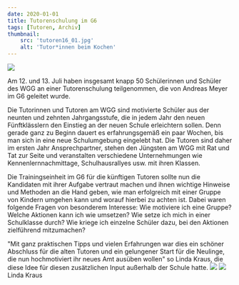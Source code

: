 ```yaml
---
date: 2020-01-01
title: Tutorenschulung im G6
tags: [Tutoren, Archiv]
thumbnail: 
    src: 'tutoren16_01.jpg'
    alt: 'Tutor*innen beim Kochen'
---
```


<img src="/images/tutoren16_03.jpg">

Am 12. und 13. Juli haben insgesamt knapp 50 Schülerinnen und Schüler des WGG an einer Tutorenschulung teilgenommen,
die von Andreas Meyer im G6 geleitet wurde.

Die Tutorinnen und Tutoren am WGG sind motivierte Schüler aus der neunten und zehnten Jahrgangsstufe, die in jedem Jahr den
neuen Fünftklässlern den Einstieg an der neuen Schule erleichtern sollen. Denn gerade ganz zu Beginn dauert es erfahrungsgemäß ein paar Wochen,
bis man sich in eine neue Schulumgebung eingelebt hat. Die Tutoren sind daher im ersten Jahr Ansprechpartner, stehen den Jüngsten am WGG mit Rat
und Tat zur Seite und veranstalten verschiedene Unternehmungen wie Kennenlernnachmittage, Schulhausrallyes usw. mit ihren Klassen.

Die Trainingseinheit im G6 für die künftigen Tutoren sollte nun die Kandidaten mit ihrer Aufgabe vertraut machen und ihnen wichtige Hinweise 
und Methoden an die Hand geben, wie man erfolgreich mit einer Gruppe von Kindern umgehen kann und worauf hierbei zu achten ist.
Dabei waren folgende Fragen von besonderem Interesse: Wie motiviere ich eine Gruppe? Welche Aktionen kann ich wie umsetzen? 
Wie setze ich mich in einer Schulklasse durch? Wie kriege ich einzelne Schüler dazu, bei den Aktionen zielführend mitzumachen?

"Mit ganz praktischen Tipps und vielen Erfahrungen war dies ein schöner Abschluss für die alten Tutoren und ein gelungener Start für die Neulinge,
die nun hochmotiviert ihr neues Amt ausüben wollen" so Linda Kraus, die diese  Idee für diesen zusätzlichen Input außerhalb der Schule hatte.
<img src="/images/tutoren16_01.jpg">
<img src="/images/tutoren16_02.jpg">
Linda Kraus